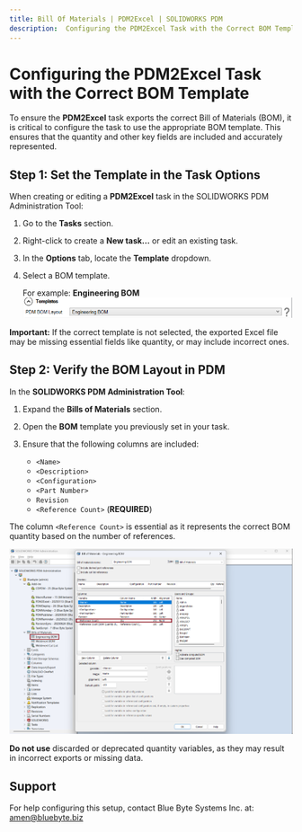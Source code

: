 ```yaml
---
title: Bill Of Materials | PDM2Excel | SOLIDWORKS PDM
description:  Configuring the PDM2Excel Task with the Correct BOM Template
---
```


# Configuring the PDM2Excel Task with the Correct BOM Template

To ensure the **PDM2Excel** task exports the correct Bill of Materials (BOM), it is critical to configure the task to use the appropriate BOM template. This ensures that the quantity and other key fields are included and accurately represented.

## Step 1: Set the Template in the Task Options

When creating or editing a **PDM2Excel** task in the SOLIDWORKS PDM Administration Tool:

1. Go to the **Tasks** section.
2. Right-click to create a **New task...** or edit an existing task.
3. In the **Options** tab, locate the **Template** dropdown.
4. Select a BOM template. 

    For example: **Engineering BOM**
    ![bomsetting](/images/bomsetting.png)

**Important:** If the correct template is not selected, the exported Excel file may be missing essential fields like quantity, or may include incorrect ones.

## Step 2: Verify the BOM Layout in PDM

In the **SOLIDWORKS PDM Administration Tool**:

1. Expand the **Bills of Materials** section.
2. Open the **BOM** template you previously set in your task.
3. Ensure that the following columns are included:

   - `<Name>`
   - `<Description>`
   - `<Configuration>`
   - `<Part Number>`
   - `Revision`
   - `<Reference Count>` (**REQUIRED**)

The column `<Reference Count>` is essential as it represents the correct BOM quantity based on the number of references.

![bom](/images/bom.png)


**Do not use** discarded or deprecated quantity variables, as they may result in incorrect exports or missing data.


## Support

For help configuring this setup, contact Blue Byte Systems Inc. at: amen@bluebyte.biz